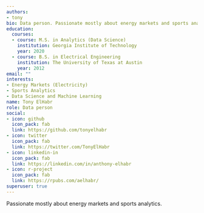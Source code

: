 ```yaml
---
authors:
- tony
bio: Data person. Passionate mostly about energy markets and sports analytics.
education:
  courses:
  - course: M.S. in Analytics (Data Science)
    institution: Georgia Institute of Technology
    year: 2020
  - course: B.S. in Electrical Engineering
    institution: The University of Texas at Austin
    year: 2012
email: ""
interests:
- Energy Markets (Electricity)
- Sports Analytics
- Data Science and Machine Learning
name: Tony ElHabr
role: Data person
social:
- icon: github
  icon_pack: fab
  link: https://github.com/tonyelhabr
- icon: twitter
  icon_pack: fab
  link: https://twitter.com/TonyElHabr
- icon: linkedin-in
  icon_pack: fab
  link: https://linkedin.com/in/anthony-elhabr
- icon: r-project
  icon_pack: fab
  link: https://rpubs.com/aelhabr/
superuser: true
---
```


Passionate mostly about energy markets and sports analytics.
